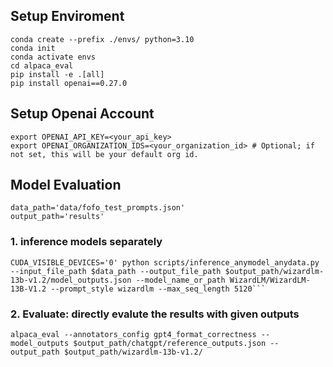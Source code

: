 ## Setup Enviroment
```
conda create --prefix ./envs/ python=3.10
conda init
conda activate envs
cd alpaca_eval
pip install -e .[all]
pip install openai==0.27.0
```

## Setup Openai Account
```
export OPENAI_API_KEY=<your_api_key>
export OPENAI_ORGANIZATION_IDS=<your_organization_id> # Optional; if not set, this will be your default org id.
```

## Model Evaluation
```
data_path='data/fofo_test_prompts.json'
output_path='results'
```

### 1. inference models separately
```
CUDA_VISIBLE_DEVICES='0' python scripts/inference_anymodel_anydata.py --input_file_path $data_path --output_file_path $output_path/wizardlm-13b-v1.2/model_outputs.json --model_name_or_path WizardLM/WizardLM-13B-V1.2 --prompt_style wizardlm --max_seq_length 5120```
```
### 2. Evaluate: directly evalute the results with given outputs
```
alpaca_eval --annotators_config gpt4_format_correctness --model_outputs $output_path/chatgpt/reference_outputs.json --output_path $output_path/wizardlm-13b-v1.2/
```
